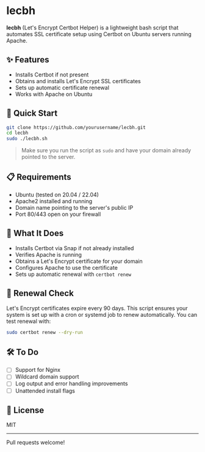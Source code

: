 # lecbh

**lecbh** (Let's Encrypt Certbot Helper) is a lightweight bash script that automates SSL certificate setup using Certbot on Ubuntu servers running Apache.

## ✨ Features

- Installs Certbot if not present
- Obtains and installs Let's Encrypt SSL certificates
- Sets up automatic certificate renewal
- Works with Apache on Ubuntu

## 🚀 Quick Start

```bash
git clone https://github.com/yourusername/lecbh.git
cd lecbh
sudo ./lecbh.sh
```

> Make sure you run the script as `sudo` and have your domain already pointed to the server.

## 📋 Requirements

- Ubuntu (tested on 20.04 / 22.04)
- Apache2 installed and running
- Domain name pointing to the server's public IP
- Port 80/443 open on your firewall

## 🔧 What It Does

- Installs Certbot via Snap if not already installed
- Verifies Apache is running
- Obtains a Let's Encrypt certificate for your domain
- Configures Apache to use the certificate
- Sets up automatic renewal with `certbot renew`

## 📅 Renewal Check

Let's Encrypt certificates expire every 90 days. This script ensures your system is set up with a cron or systemd job to renew automatically. You can test renewal with:

```bash
sudo certbot renew --dry-run
```

## 🛠️ To Do

- [ ] Support for Nginx
- [ ] Wildcard domain support
- [ ] Log output and error handling improvements
- [ ] Unattended install flags

## 📜 License

MIT

---

Pull requests welcome!
